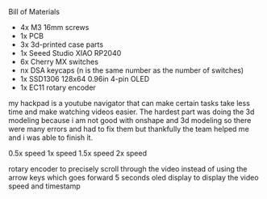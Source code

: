Bill of Materials
* 4x M3 16mm screws
* 1x PCB
* 3x 3d-printed case parts
* 1x Seeed Studio XIAO RP2040
* 6x Cherry MX switches
* nx DSA keycaps (n is the same number as the number of switches)
* 1x SSD1306 128x64 0.96in 4-pin OLED
* 1x EC11 rotary encoder

my hackpad is a youtube navigator that can make certain tasks take less time and make watching videos easier. The hardest part was doing the 3d modeling because i am not good with onshape and 3d modeling so there were many errors and had to fix them but thankfully the team helped me and i was able to finish it.

0.5x speed
1x speed
1.5x speed
2x speed

rotary encoder to precisely scroll through the video instead of using the arrow keys which goes forward 5 seconds
oled display to display the video speed and timestamp

